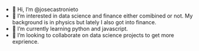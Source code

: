 - 👋 Hi, I’m @josecastronieto
- 👀 I’m interested in data science and finance either comibined or not. My background is in physics but lately I also got into finance.
- 🌱 I’m currently learning python and javascript. 
- 💞️ I’m looking to collaborate on data science projects to get more exprience.

<!---
josecastronieto/josecastronieto is a ✨ special ✨ repository because its `README.md` (this file) appears on your GitHub profile.
You can click the Preview link to take a look at your changes.
--->
